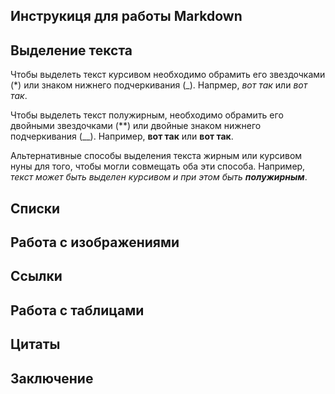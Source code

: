 ## Инструкиця для работы Markdown

## Выделение текста

Чтобы выделеть текст курсивом необходимо обрамить его звездочками (*) или знаком нижнего подчеркивания (_). Напрмер, *вот так* или _вот так_.

Чтобы выделеть текст полужирным, необходимо обрамить его двойными звездочками (**) или двойные знаком нижнего подчеркивания (__). Например, **вот так** или __вот так__.

Альтернативные способы выделения текста жирным или курсивом нуны для того, чтобы могли совмещать оба эти способа. Например, _текст может быть выделен курсивом и при этом быть **полужирным**_.

## Списки

## Работа с изображениями

## Ссылки

## Работа с таблицами

## Цитаты

## Заключение